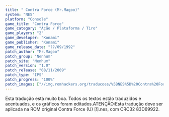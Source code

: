 ```yaml
---
title: " Contra Force (Mr.Magoo)"
system: "NES"
platform: "Console"
game_title: "Contra Force"
game_category: "Ação / Plataforma / Tiro"
game_players: "2"
game_developer: "Konami"
game_publisher: "Konami"
game_release_date: "??/09/1992"
patch_author: "Mr.Magoo"
patch_group: "Nenhum"
patch_site: "Nenhum"
patch_version: "1.0"
patch_release: "08/11/2009"
patch_type: "IPS"
patch_progress: "100%"
patch_images: ["//img.romhackers.org/traducoes/%5BNES%5D%20Contra%20Force%20-%20Mr.Magoo%20-%201.png","//img.romhackers.org/traducoes/%5BNES%5D%20Contra%20Force%20-%20Mr.Magoo%20-%202.png","//img.romhackers.org/traducoes/%5BNES%5D%20Contra%20Force%20-%20Mr.Magoo%20-%203.png"]
---
```

Esta tradução está muito boa. Todos os textos estão traduzidos e acentuados, e os gráficos foram editados.ATENÇÃO:Esta tradução deve ser aplicada na ROM original Contra Force (U) [!].nes, com CRC32 83D69922.